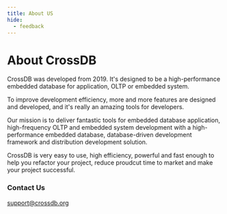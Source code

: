 ```yaml
---
title: About US
hide:
  - feedback
---
```


# About CrossDB
CrossDB was developed from 2019. It's designed to be a high-performance embedded database for application, OLTP or embedded system. 

To improve development efficiency, more and more features are designed and developed, and it's really an amazing tools for developers.

Our mission is to deliver fantastic tools for embedded database application, high-frequency OLTP and embedded system development with a high-performance embedded database, database-driven development framework and distribution development solution.

CrossDB is very easy to use, high efficiency, powerful and fast enough to help you refactor your project, reduce proudcut time to market and make your project successful.

### Contact Us

support@crossdb.org
